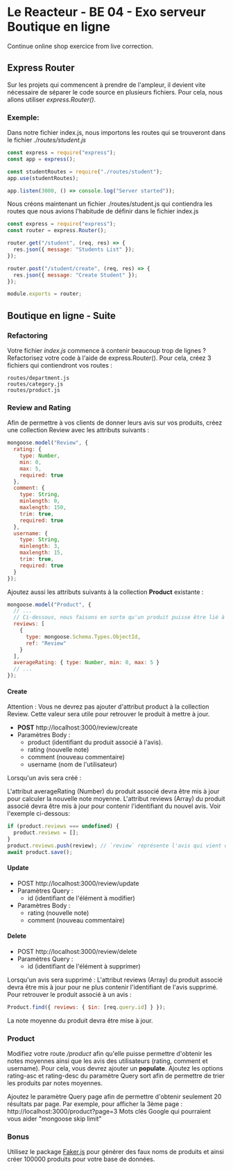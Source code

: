 # Le Reacteur - BE 04 - Exo serveur Boutique en ligne

Continue online shop exercice from live correction.

## Express Router

Sur les projets qui commencent à prendre de l'ampleur, il devient vite nécessaire de séparer le code source en plusieurs fichiers. Pour cela, nous allons utiliser _express.Router()_.

### Exemple:

Dans notre fichier index.js, nous importons les routes qui se trouveront dans le fichier _./routes/student.js_

```javascript
const express = require("express");
const app = express();

const studentRoutes = require("./routes/student");
app.use(studentRoutes);

app.listen(3000, () => console.log("Server started"));
```

Nous créons maintenant un fichier ./routes/student.js qui contiendra les routes que nous avions l'habitude de définir dans
le fichier index.js

```javascript
const express = require("express");
const router = express.Router();

router.get("/student", (req, res) => {
  res.json({ message: "Students List" });
});

router.post("/student/create", (req, res) => {
  res.json({ message: "Create Student" });
});

module.exports = router;
```

## Boutique en ligne - Suite

### Refactoring

Votre fichier _index.js_ commence à contenir beaucoup trop de lignes ?
Refactorisez votre code à l'aide de express.Router().
Pour cela, créez 3 fichiers qui contiendront vos routes :

```shell
routes/department.js
routes/category.js
routes/product.js
```

### Review and Rating

Afin de permettre à vos clients de donner leurs avis sur vos produits, créez une collection Review avec les attributs suivants :

```javascript
mongoose.model("Review", {
  rating: {
    type: Number,
    min: 0,
    max: 5,
    required: true
  },
  comment: {
    type: String,
    minlength: 0,
    maxlength: 150,
    trim: true,
    required: true
  },
  username: {
    type: String,
    minlength: 3,
    maxlength: 15,
    trim: true,
    required: true
  }
});
```

Ajoutez aussi les attributs suivants à la collection **Product** existante :

```javascript
mongoose.model("Product", {
  // ...
  // Ci-dessous, nous faisons en sorte qu'un produit puisse être lié à plusieurs avis (remarquez la présence du tableau)
  reviews: [
    {
      type: mongoose.Schema.Types.ObjectId,
      ref: "Review"
    }
  ],
  averageRating: { type: Number, min: 0, max: 5 }
  // ...
});
```

#### Create

Attention : Vous ne devrez pas ajouter d'attribut product à la collection Review.
Cette valeur sera utile pour retrouver le produit à mettre à jour.

- **POST** http://localhost:3000/review/create
- Paramètres Body :
  - product (identifiant du produit associé à l'avis).
  - rating (nouvelle note)
  - comment (nouveau commentaire)
  - username (nom de l'utilisateur)

Lorsqu'un avis sera créé :

L'attribut averageRating (Number) du produit associé devra être mis à jour pour calculer la nouvelle note moyenne.
L'attribut reviews (Array) du produit associé devra être mis à jour pour contenir l'identifiant du nouvel avis.
Voir l'exemple ci-dessous:

```JavaScript
if (product.reviews === undefined) {
  product.reviews = [];
}
product.reviews.push(review); // `review` représente l'avis qui vient d'être créé
await product.save();
```

#### Update

- POST http://localhost:3000/review/update
- Paramètres Query :
  - id (identifiant de l'élément à modifier)
- Paramètres Body :
  - rating (nouvelle note)
  - comment (nouveau commentaire)

#### Delete

- POST http://localhost:3000/review/delete
- Paramètres Query :
  - id (identifiant de l'élément à supprimer)

Lorsqu'un avis sera supprimé :
L'attribut reviews (Array) du produit associé devra être mis à jour pour ne plus contenir l'identifiant de l'avis supprimé.
Pour retrouver le produit associé à un avis :

```javascript
Product.find({ reviews: { $in: [req.query.id] } });
```

La note moyenne du produit devra être mise à jour.

### Product

Modifiez votre route _/product_ afin qu'elle puisse permettre d'obtenir les notes moyennes ainsi que les avis des utilisateurs (rating, comment et username).
Pour cela, vous devrez ajouter un **populate**.
Ajoutez les options rating-asc et rating-desc du paramètre Query sort afin de permettre de trier les produits par notes moyennes.

Ajoutez le paramètre Query page afin de permettre d'obtenir seulement 20 résultats par page. Par exemple, pour afficher la 3ème page : http://localhost:3000/product?page=3
Mots clés Google qui pourraient vous aider "mongoose skip limit"

### Bonus

Utilisez le package [Faker.js](https://github.com/marak/Faker.js/) pour générer des faux noms de produits et ainsi créer 100000 produits pour votre base de données.
